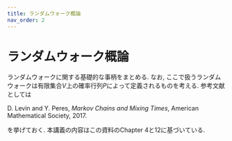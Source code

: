 ```yaml
---
title: ランダムウォーク概論
nav_order: 2
---
```


# ランダムウォーク概論
ランダムウォークに関する基礎的な事柄をまとめる.
なお, ここで扱うランダムウォークは有限集合$V$上の確率行列$P$によって定義されるものを考える.
参考文献としては

D. Levin and Y. Peres, *Markov Chains and Mixing Times*, American Mathematical Society, 2017.

を挙げておく.
本講義の内容はこの資料のChapter 4と12に基づいている.